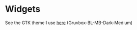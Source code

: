 # Widgets
See the GTK theme I use [here](https://www.gnome-look.org/p/1681313) (Gruvbox-BL-MB-Dark-Medium)

